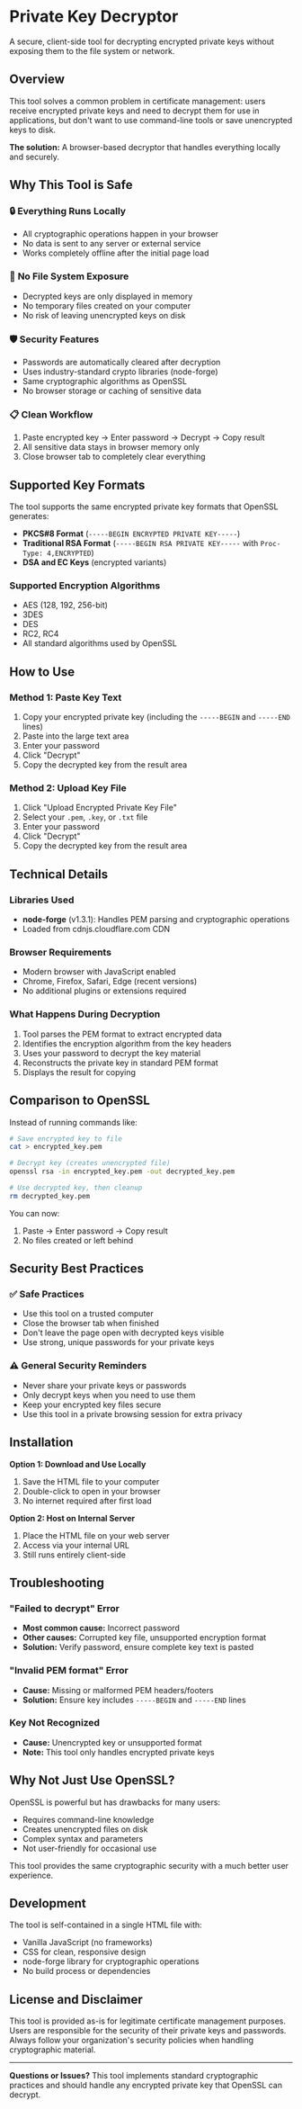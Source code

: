 # Private Key Decryptor

A secure, client-side tool for decrypting encrypted private keys without exposing them to the file system or network.

## Overview

This tool solves a common problem in certificate management: users receive encrypted private keys and need to decrypt them for use in applications, but don't want to use command-line tools or save unencrypted keys to disk.

**The solution:** A browser-based decryptor that handles everything locally and securely.

## Why This Tool is Safe

### 🔒 **Everything Runs Locally**
- All cryptographic operations happen in your browser
- No data is sent to any server or external service
- Works completely offline after the initial page load

### 🚫 **No File System Exposure**
- Decrypted keys are only displayed in memory
- No temporary files created on your computer
- No risk of leaving unencrypted keys on disk

### 🛡️ **Security Features**
- Passwords are automatically cleared after decryption
- Uses industry-standard crypto libraries (node-forge)
- Same cryptographic algorithms as OpenSSL
- No browser storage or caching of sensitive data

### 📋 **Clean Workflow**
1. Paste encrypted key → Enter password → Decrypt → Copy result
2. All sensitive data stays in browser memory only
3. Close browser tab to completely clear everything

## Supported Key Formats

The tool supports the same encrypted private key formats that OpenSSL generates:

- **PKCS#8 Format** (`-----BEGIN ENCRYPTED PRIVATE KEY-----`)
- **Traditional RSA Format** (`-----BEGIN RSA PRIVATE KEY-----` with `Proc-Type: 4,ENCRYPTED`)
- **DSA and EC Keys** (encrypted variants)

### Supported Encryption Algorithms
- AES (128, 192, 256-bit)
- 3DES
- DES
- RC2, RC4
- All standard algorithms used by OpenSSL

## How to Use

### Method 1: Paste Key Text
1. Copy your encrypted private key (including the `-----BEGIN` and `-----END` lines)
2. Paste into the large text area
3. Enter your password
4. Click "Decrypt"
5. Copy the decrypted key from the result area

### Method 2: Upload Key File
1. Click "Upload Encrypted Private Key File"
2. Select your `.pem`, `.key`, or `.txt` file
3. Enter your password
4. Click "Decrypt"
5. Copy the decrypted key from the result area

## Technical Details

### Libraries Used
- **node-forge** (v1.3.1): Handles PEM parsing and cryptographic operations
- Loaded from cdnjs.cloudflare.com CDN

### Browser Requirements
- Modern browser with JavaScript enabled
- Chrome, Firefox, Safari, Edge (recent versions)
- No additional plugins or extensions required

### What Happens During Decryption
1. Tool parses the PEM format to extract encrypted data
2. Identifies the encryption algorithm from the key headers
3. Uses your password to decrypt the key material
4. Reconstructs the private key in standard PEM format
5. Displays the result for copying

## Comparison to OpenSSL

Instead of running commands like:
```bash
# Save encrypted key to file
cat > encrypted_key.pem

# Decrypt key (creates unencrypted file)
openssl rsa -in encrypted_key.pem -out decrypted_key.pem

# Use decrypted key, then cleanup
rm decrypted_key.pem
```

You can now:
1. Paste → Enter password → Copy result
2. No files created or left behind

## Security Best Practices

### ✅ **Safe Practices**
- Use this tool on a trusted computer
- Close the browser tab when finished
- Don't leave the page open with decrypted keys visible
- Use strong, unique passwords for your private keys

### ⚠️ **General Security Reminders**
- Never share your private keys or passwords
- Only decrypt keys when you need to use them
- Keep your encrypted key files secure
- Use this tool in a private browsing session for extra privacy

## Installation

**Option 1: Download and Use Locally**
1. Save the HTML file to your computer
2. Double-click to open in your browser
3. No internet required after first load

**Option 2: Host on Internal Server**
1. Place the HTML file on your web server
2. Access via your internal URL
3. Still runs entirely client-side

## Troubleshooting

### "Failed to decrypt" Error
- **Most common cause:** Incorrect password
- **Other causes:** Corrupted key file, unsupported encryption format
- **Solution:** Verify password, ensure complete key text is pasted

### "Invalid PEM format" Error
- **Cause:** Missing or malformed PEM headers/footers
- **Solution:** Ensure key includes `-----BEGIN` and `-----END` lines

### Key Not Recognized
- **Cause:** Unencrypted key or unsupported format
- **Note:** This tool only handles encrypted private keys

## Why Not Just Use OpenSSL?

OpenSSL is powerful but has drawbacks for many users:
- Requires command-line knowledge
- Creates unencrypted files on disk
- Complex syntax and parameters
- Not user-friendly for occasional use

This tool provides the same cryptographic security with a much better user experience.

## Development

The tool is self-contained in a single HTML file with:
- Vanilla JavaScript (no frameworks)
- CSS for clean, responsive design
- node-forge library for cryptographic operations
- No build process or dependencies

## License and Disclaimer

This tool is provided as-is for legitimate certificate management purposes. Users are responsible for the security of their private keys and passwords. Always follow your organization's security policies when handling cryptographic material.

---

**Questions or Issues?** 
This tool implements standard cryptographic practices and should handle any encrypted private key that OpenSSL can decrypt.
